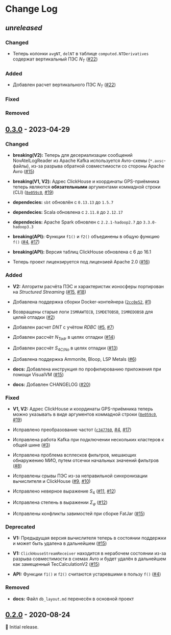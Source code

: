 # Change Log

## _unreleased_

### Changed

- Теперь колонки `avgNT`, `delNT` в таблице `computed.NTDerivatives` содержат
  вертикальный ПЭС $N_T$
  ([#22](https://github.com/mixayloff-dimaaylov/logserver-spark/pull/22))

### Added

- Добавлен расчет вертикального ПЭС $N_T$
  ([#22](https://github.com/mixayloff-dimaaylov/logserver-spark/pull/22))

### Fixed

### Removed

## [0.3.0] - 2023-04-29

### Changed

- **breaking(V2):** Теперь для десериализации сообщений NovAtelLogReader из
  Apache Kafka используется Avro-схемы (`*.avsc`-файлы), из-за разрыва обратной
  совместимости со стороны Apache Avro
  ([#15](https://github.com/mixayloff-dimaaylov/logserver-spark/pull/15))

- **breaking(V1, V2):** Адрес ClickHouse и координаты GPS-приёмника теперь
  являются **обязательными** аргументами коммадной строки (CLI)
  ([`8e059c0`](https://github.com/mixayloff-dimaaylov/logserver-spark/commit/8e059c0),
  [#19](https://github.com/mixayloff-dimaaylov/logserver-spark/pull/19))

- **dependecies:** `sbt` обновлён с `0.13.13` до `1.5.7`

- **dependecies:** Scala обновлена с `2.11.8` до `2.12.17`

- **dependecies:** Apache Spark обновлен с `2.2.1-hadoop2.7` до
  `3.3.0-hadoop3.3`

- **breaking(API):** Функции `f1()` и `f2()` объединены в общую функцию `f()`
  ([#4](https://github.com/mixayloff-dimaaylov/logserver-spark/pull/4),
  [#17](https://github.com/mixayloff-dimaaylov/logserver-spark/pull/17))

- **breaking(API):** Версия таблиц ClickHouse обновлена с 6 до 16.1

- Теперь проект лицензируется под лицензией Apache 2.0
  ([#16](https://github.com/mixayloff-dimaaylov/logserver-spark/pull/16))

### Added

- **V2:** Алгоритм расчёта ПЭС и характеристик ионосферы портирован на
  _Structured Streaming_
  ([#15](https://github.com/mixayloff-dimaaylov/logserver-spark/pull/15),
  [#18](https://github.com/mixayloff-dimaaylov/logserver-spark/pull/18))

- Добавлена поддержка сборки Docker-контейнера
  ([`2cc0e52`](https://github.com/mixayloff-dimaaylov/logserver-spark/commit/2cc0e52),
  [#1](https://github.com/mixayloff-dimaaylov/logserver-spark/pull/1))

- Возвращены старые логи `ISMRAWTECB`, `ISMDETOBSB`, `ISMREDOBSB` для целей
  отладки ([#2](https://github.com/mixayloff-dimaaylov/logserver-spark/pull/2))

- Добавлен расчет $DNT$ с учётом $RDBC$
  ([#5](https://github.com/mixayloff-dimaaylov/logserver-spark/pull/5),
  [#7](https://github.com/mixayloff-dimaaylov/logserver-spark/pull/7))

- Добавлен рассчёт $N_{T adr}$ в целях отладки
  ([#14](https://github.com/mixayloff-dimaaylov/logserver-spark/pull/14))

- Добавлен рассчёт $S_{4 C/No}$ в целях отладки
  ([#13](https://github.com/mixayloff-dimaaylov/logserver-spark/pull/13))

- Добавлена поддержка Ammonite, Bloop, LSP Metals
  ([#6](https://github.com/mixayloff-dimaaylov/logserver-spark/pull/6))

- **docs:** Добавлена инструкция по профилированию приложения при помощи
  VisualVM
  ([#15](https://github.com/mixayloff-dimaaylov/logserver-spark/pull/15))

- **docs:** Добавлен CHANGELOG
  ([#20](https://github.com/mixayloff-dimaaylov/logserver-spark/pull/20))

### Fixed

- **V1, V2:** Адрес ClickHouse и координаты GPS-приёмника теперь можно указывать
  в виде аргументов коммадной строки
  ([`8e059c0`](https://github.com/mixayloff-dimaaylov/logserver-spark/commit/8e059c0),
  [#19](https://github.com/mixayloff-dimaaylov/logserver-spark/pull/19))

- Исправлено преобразование частот
  ([`c347760`](https://github.com/mixayloff-dimaaylov/logserver-spark/commit/c347760),
  [#4](https://github.com/mixayloff-dimaaylov/logserver-spark/pull/4),
  [#17](https://github.com/mixayloff-dimaaylov/logserver-spark/pull/17))

- Исправлена работа Kafka при подключении нескольких кластеров к общей шине
  ([#3](https://github.com/mixayloff-dimaaylov/logserver-spark/pull/3))

- Исправлена проблема всплесков фильтров, мешающих обнаружению МИО, путем
  отсечки начальных значений фильтров
  ([#8](https://github.com/mixayloff-dimaaylov/logserver-spark/pull/8))

- Исправлены срывы ПЭС из-за неправильной синхронизации вычислителя и ClickHouse
  ([#9](https://github.com/mixayloff-dimaaylov/logserver-spark/pull/9),
  [#10](https://github.com/mixayloff-dimaaylov/logserver-spark/pull/10))

- Исправлено неверное выражение $S_4$
  ([#11](https://github.com/mixayloff-dimaaylov/logserver-spark/pull/11),
  [#12](https://github.com/mixayloff-dimaaylov/logserver-spark/pull/12))

- Исправлена степень в выражении $\Sigma_{\varphi}$
  ([#12](https://github.com/mixayloff-dimaaylov/logserver-spark/pull/12))

- Исправлены конфликты завимостей при сборке FatJar
  ([#15](https://github.com/mixayloff-dimaaylov/logserver-spark/pull/15))

### Deprecated

- **V1:** Предыдущая версия вычислителя теперь в состоянии поддержки и может
  быть удалена в дальнейшем
  ([#15](https://github.com/mixayloff-dimaaylov/logserver-spark/pull/15))

- **V1:** `ClickHouseStreamReceiver` находится в нерабочем состоянии из-за
  разрыва совместимости в схемах Avro и будет удалён в дальнейшем как замещенный
  TecCalculationV2
  ([#15](https://github.com/mixayloff-dimaaylov/logserver-spark/pull/15))

- **API:** Функции `f1()` и `f2()` считаются устаревшими в пользу `f()`
  ([#4](https://github.com/mixayloff-dimaaylov/logserver-spark/pull/4))

### Removed

- **docs:** Файл `db_layout.md` перенесён в основной проект

## [0.2.0] - 2020-08-24

:seedling: Initial release.

[0.3.0]: https://github.com/mixayloff-dimaaylov/logserver-spark/releases/tag/0.3.0
[0.2.0]: https://github.com/mixayloff-dimaaylov/logserver-spark/releases/tag/0.2.0
